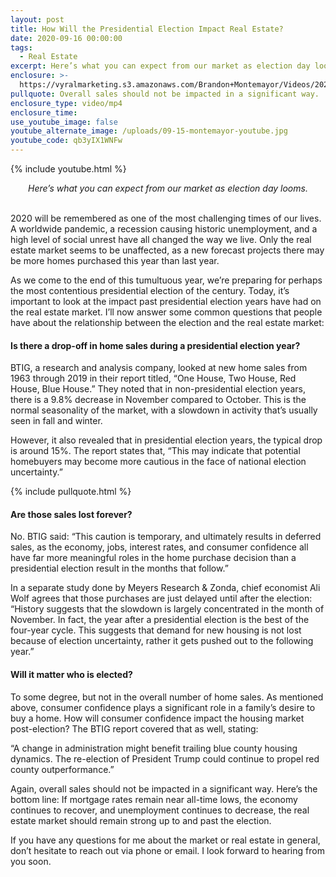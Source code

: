 ```yaml
---
layout: post
title: How Will the Presidential Election Impact Real Estate?
date: 2020-09-16 00:00:00
tags:
  - Real Estate
excerpt: Here’s what you can expect from our market as election day looms.
enclosure: >-
  https://vyralmarketing.s3.amazonaws.com/Brandon+Montemayor/Videos/2020/How+Will+the+Presidential+Election+Impact+Real+Estate_.mp4
pullquote: Overall sales should not be impacted in a significant way.
enclosure_type: video/mp4
enclosure_time:
use_youtube_image: false
youtube_alternate_image: /uploads/09-15-montemayor-youtube.jpg
youtube_code: qb3yIX1WNFw
---
```


{% include youtube.html %}

<center><em>Here&rsquo;s what you can expect from our market as election day looms.</em></center>

<br>2020 will be remembered as one of the most challenging times of our lives. A worldwide pandemic, a recession causing historic unemployment, and a high level of social unrest have all changed the way we live. Only the real estate market seems to be unaffected, as a new forecast projects there may be more homes purchased this year than last year.

As we come to the end of this tumultuous year, we’re preparing for perhaps the most contentious presidential election of the century. Today, it’s important to look at the impact past presidential election years have had on the real estate market. I’ll now answer some common questions that people have about the relationship between the election and the real estate market:

#### **Is there a drop-off in home sales during a presidential election year?**

BTIG, a research and analysis company, looked at new home sales from 1963 through 2019 in their report titled, “One House, Two House, Red House, Blue House.” They noted that in non-presidential election years, there is a 9.8% decrease in November compared to October. This is the normal seasonality of the market, with a slowdown in activity that’s usually seen in fall and winter.

However, it also revealed that in presidential election years, the typical drop is around 15%. The report states that, “This may indicate that potential homebuyers may become more cautious in the face of national election uncertainty.”

{% include pullquote.html %}

#### **Are those sales lost forever?**

No. BTIG said: “This caution is temporary, and ultimately results in deferred sales, as the economy, jobs, interest rates, and consumer confidence all have far more meaningful roles in the home purchase decision than a presidential election result in the months that follow.”

In a separate study done by Meyers Research & Zonda, chief economist Ali Wolf agrees that those purchases are just delayed until after the election: “History suggests that the slowdown is largely concentrated in the month of November. In fact, the year after a presidential election is the best of the four-year cycle. This suggests that demand for new housing is not lost because of election uncertainty, rather it gets pushed out to the following year.”

#### **Will it matter who is elected?**

To some degree, but not in the overall number of home sales. As mentioned above, consumer confidence plays a significant role in a family’s desire to buy a home. How will consumer confidence impact the housing market post-election? The BTIG report covered that as well, stating:

“A change in administration might benefit trailing blue county housing dynamics. The re-election of President Trump could continue to propel red county outperformance.”

Again, overall sales should not be impacted in a significant way. Here’s the bottom line: If mortgage rates remain near all-time lows, the economy continues to recover, and unemployment continues to decrease, the real estate market should remain strong up to and past the election.

If you have any questions for me about the market or real estate in general, don’t hesitate to reach out via phone or email. I look forward to hearing from you soon.